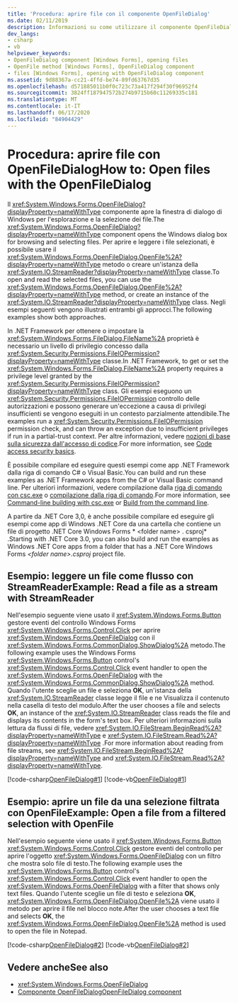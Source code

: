 ```yaml
---
title: 'Procedura: aprire file con il componente OpenFileDialog'
ms.date: 02/11/2019
description: Informazioni su come utilizzare il componente OpenFileDialog per aprire la finestra di dialogo Windows per l'esplorazione e la selezione dei file.
dev_langs:
- csharp
- vb
helpviewer_keywords:
- OpenFileDialog component [Windows Forms], opening files
- OpenFile method [Windows Forms], OpenFileDialog component
- files [Windows Forms], opening with OpenFileDialog component
ms.assetid: 9d88367a-cc21-4ffd-be74-89fd63767d35
ms.openlocfilehash: d571885011b0f0c723c73a417f294f30f96952f4
ms.sourcegitcommit: 3824ff187947572b274b9715b60c11269335c181
ms.translationtype: MT
ms.contentlocale: it-IT
ms.lasthandoff: 06/17/2020
ms.locfileid: "84904429"
---
```

# <a name="how-to-open-files-with-the-openfiledialog"></a><span data-ttu-id="dfd8b-103">Procedura: aprire file con OpenFileDialog</span><span class="sxs-lookup"><span data-stu-id="dfd8b-103">How to: Open files with the OpenFileDialog</span></span>

<span data-ttu-id="dfd8b-104">Il <xref:System.Windows.Forms.OpenFileDialog?displayProperty=nameWithType> componente apre la finestra di dialogo di Windows per l'esplorazione e la selezione dei file.</span><span class="sxs-lookup"><span data-stu-id="dfd8b-104">The <xref:System.Windows.Forms.OpenFileDialog?displayProperty=nameWithType> component opens the Windows dialog box for browsing and selecting files.</span></span> <span data-ttu-id="dfd8b-105">Per aprire e leggere i file selezionati, è possibile usare il <xref:System.Windows.Forms.OpenFileDialog.OpenFile%2A?displayProperty=nameWithType> metodo o creare un'istanza della <xref:System.IO.StreamReader?displayProperty=nameWithType> classe.</span><span class="sxs-lookup"><span data-stu-id="dfd8b-105">To open and read the selected files, you can use the <xref:System.Windows.Forms.OpenFileDialog.OpenFile%2A?displayProperty=nameWithType> method, or create an instance of the <xref:System.IO.StreamReader?displayProperty=nameWithType> class.</span></span> <span data-ttu-id="dfd8b-106">Negli esempi seguenti vengono illustrati entrambi gli approcci.</span><span class="sxs-lookup"><span data-stu-id="dfd8b-106">The following examples show both approaches.</span></span>

<span data-ttu-id="dfd8b-107">In .NET Framework per ottenere o impostare la <xref:System.Windows.Forms.FileDialog.FileName%2A> proprietà è necessario un livello di privilegio concesso dalla <xref:System.Security.Permissions.FileIOPermission?displayProperty=nameWithType> classe.</span><span class="sxs-lookup"><span data-stu-id="dfd8b-107">In .NET Framework, to get or set the <xref:System.Windows.Forms.FileDialog.FileName%2A> property requires a privilege level granted by the <xref:System.Security.Permissions.FileIOPermission?displayProperty=nameWithType> class.</span></span> <span data-ttu-id="dfd8b-108">Gli esempi eseguono un <xref:System.Security.Permissions.FileIOPermission> controllo delle autorizzazioni e possono generare un'eccezione a causa di privilegi insufficienti se vengono eseguiti in un contesto parzialmente attendibile.</span><span class="sxs-lookup"><span data-stu-id="dfd8b-108">The examples run a <xref:System.Security.Permissions.FileIOPermission> permission check, and can throw an exception due to insufficient privileges if run in a partial-trust context.</span></span> <span data-ttu-id="dfd8b-109">Per altre informazioni, vedere [nozioni di base sulla sicurezza dall'accesso di codice](../../misc/code-access-security-basics.md).</span><span class="sxs-lookup"><span data-stu-id="dfd8b-109">For more information, see [Code access security basics](../../misc/code-access-security-basics.md).</span></span>

<span data-ttu-id="dfd8b-110">È possibile compilare ed eseguire questi esempi come app .NET Framework dalla riga di comando C# o Visual Basic.</span><span class="sxs-lookup"><span data-stu-id="dfd8b-110">You can build and run these examples as .NET Framework apps from the C# or Visual Basic command line.</span></span> <span data-ttu-id="dfd8b-111">Per ulteriori informazioni, vedere compilazione dalla [riga di comando con csc.exe](../../../csharp/language-reference/compiler-options/command-line-building-with-csc-exe.md) o [compilazione dalla riga di comando](../../../visual-basic/reference/command-line-compiler/building-from-the-command-line.md).</span><span class="sxs-lookup"><span data-stu-id="dfd8b-111">For more information, see [Command-line building with csc.exe](../../../csharp/language-reference/compiler-options/command-line-building-with-csc-exe.md) or [Build from the command line](../../../visual-basic/reference/command-line-compiler/building-from-the-command-line.md).</span></span>

<span data-ttu-id="dfd8b-112">A partire da .NET Core 3,0, è anche possibile compilare ed eseguire gli esempi come app di Windows .NET Core da una cartella che contiene un file di progetto .NET Core Windows Forms \* \<folder name> . csproj\* .</span><span class="sxs-lookup"><span data-stu-id="dfd8b-112">Starting with .NET Core 3.0, you can also build and run the examples as Windows .NET Core apps from a folder that has a .NET Core Windows Forms *\<folder name>.csproj* project file.</span></span>

## <a name="example-read-a-file-as-a-stream-with-streamreader"></a><span data-ttu-id="dfd8b-113">Esempio: leggere un file come flusso con StreamReader</span><span class="sxs-lookup"><span data-stu-id="dfd8b-113">Example: Read a file as a stream with StreamReader</span></span>  
  
<span data-ttu-id="dfd8b-114">Nell'esempio seguente viene usato il <xref:System.Windows.Forms.Button> gestore eventi del controllo Windows Forms <xref:System.Windows.Forms.Control.Click> per aprire <xref:System.Windows.Forms.OpenFileDialog> con il <xref:System.Windows.Forms.CommonDialog.ShowDialog%2A> metodo.</span><span class="sxs-lookup"><span data-stu-id="dfd8b-114">The following example uses the Windows Forms <xref:System.Windows.Forms.Button> control's <xref:System.Windows.Forms.Control.Click> event handler to open the <xref:System.Windows.Forms.OpenFileDialog> with the <xref:System.Windows.Forms.CommonDialog.ShowDialog%2A> method.</span></span> <span data-ttu-id="dfd8b-115">Quando l'utente sceglie un file e seleziona **OK**, un'istanza della <xref:System.IO.StreamReader> classe legge il file e ne Visualizza il contenuto nella casella di testo del modulo.</span><span class="sxs-lookup"><span data-stu-id="dfd8b-115">After the user chooses a file and selects **OK**, an instance of the <xref:System.IO.StreamReader> class reads the file and displays its contents in the form's text box.</span></span> <span data-ttu-id="dfd8b-116">Per ulteriori informazioni sulla lettura da flussi di file, vedere <xref:System.IO.FileStream.BeginRead%2A?displayProperty=nameWithType> e <xref:System.IO.FileStream.Read%2A?displayProperty=nameWithType> .</span><span class="sxs-lookup"><span data-stu-id="dfd8b-116">For more information about reading from file streams, see <xref:System.IO.FileStream.BeginRead%2A?displayProperty=nameWithType> and <xref:System.IO.FileStream.Read%2A?displayProperty=nameWithType>.</span></span>  

 [!code-csharp[OpenFileDialog#1](~/samples/snippets/winforms/open-files/example1/cs/Form1.cs)]
 [!code-vb[OpenFileDialog#1](~/samples/snippets/winforms/open-files/example1/vb/Form1.vb)]  

## <a name="example-open-a-file-from-a-filtered-selection-with-openfile"></a><span data-ttu-id="dfd8b-117">Esempio: aprire un file da una selezione filtrata con OpenFile</span><span class="sxs-lookup"><span data-stu-id="dfd8b-117">Example: Open a file from a filtered selection with OpenFile</span></span>

<span data-ttu-id="dfd8b-118">Nell'esempio seguente viene usato il <xref:System.Windows.Forms.Button> <xref:System.Windows.Forms.Control.Click> gestore eventi del controllo per aprire l'oggetto <xref:System.Windows.Forms.OpenFileDialog> con un filtro che mostra solo file di testo.</span><span class="sxs-lookup"><span data-stu-id="dfd8b-118">The following example uses the <xref:System.Windows.Forms.Button> control's <xref:System.Windows.Forms.Control.Click> event handler to open the <xref:System.Windows.Forms.OpenFileDialog> with a filter that shows only text files.</span></span> <span data-ttu-id="dfd8b-119">Quando l'utente sceglie un file di testo e seleziona **OK**, <xref:System.Windows.Forms.OpenFileDialog.OpenFile%2A> viene usato il metodo per aprire il file nel blocco note.</span><span class="sxs-lookup"><span data-stu-id="dfd8b-119">After the user chooses a text file and selects **OK**, the <xref:System.Windows.Forms.OpenFileDialog.OpenFile%2A> method is used to open the file in Notepad.</span></span>

 [!code-csharp[OpenFileDialog#2](~/samples/snippets/winforms/open-files/example2/cs/Form1.cs)]
 [!code-vb[OpenFileDialog#2](~/samples/snippets/winforms/open-files/example2/vb/Form1.vb)]  

## <a name="see-also"></a><span data-ttu-id="dfd8b-120">Vedere anche</span><span class="sxs-lookup"><span data-stu-id="dfd8b-120">See also</span></span>

- <xref:System.Windows.Forms.OpenFileDialog>
- [<span data-ttu-id="dfd8b-121">Componente OpenFileDialog</span><span class="sxs-lookup"><span data-stu-id="dfd8b-121">OpenFileDialog component</span></span>](openfiledialog-component-windows-forms.md)
